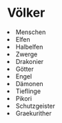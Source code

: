# Völker

<procedure title="Völker Faergrias">
<list columns="3">
<li>Menschen</li>
<li>Elfen</li>
<li>Halbelfen</li>
<li>Zwerge</li>
<li>Drakonier</li>
<li>Götter</li>
<li>Engel</li>
<li>Dämonen</li>
<li>Tieflinge</li>
<li>Pikori</li>
<li>Schutzgeister</li>
<li>Graekurither</li>
</list>
</procedure>